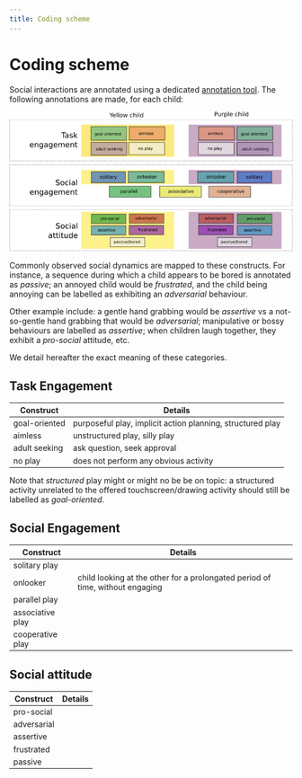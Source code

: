```yaml
---
title: Coding scheme
---
```


Coding scheme
=============

Social interactions are annotated using a dedicated [annotation
tool](https://github.com/freeplay-sandbox/annotator/). The following annotations
are made, for each child:

![Coding scheme](media/coding-scheme.png)

Commonly observed social dynamics are mapped to these constructs.
For instance, a sequence during which a child appears to be bored is annotated
as *passive*; an annoyed child would be *frustrated*, and the child being
annoying can be labelled as exhibiting an *adversarial* behaviour.

Other example include: a gentle hand grabbing would be *assertive* vs a
not-so-gentle hand grabbing that would be *adversarial*; manipulative or bossy
behaviours are labelled as *assertive*; when children laugh together, they
exhibit a *pro-social* attitude, etc.

We detail hereafter the exact meaning of these categories.

Task Engagement
---------------



| Construct             | Details                                                                |
|-----------------------|------------------------------------------------------------------------|
| goal-oriented         | purposeful play, implicit action planning, structured play             |
| aimless               | unstructured play, silly play                                          |
| adult seeking         | ask question, seek approval                                            |
| no play               | does not perform any obvious activity                                  |

Note that *structured* play might or might no be be on topic: a structured
activity unrelated to the offered touchscreen/drawing activity should still be
labelled as *goal-oriented*.

Social Engagement
-----------------


| Construct             | Details                                                                       |
|-----------------------|-------------------------------------------------------------------------------|
| solitary play         |                                                                               |
| onlooker              | child looking at the other for a prolongated period of time, without engaging |
| parallel play         |                                                                               |
| associative play      |                                                                               |
| cooperative play      |                                                                               |

Social attitude
---------------


| Construct             | Details                                                                   |
|-----------------------|---------------------------------------------------------------------------|
| pro-social            |                                                                           |
| adversarial           |                                                                           |
| assertive             |                                                                           |
| frustrated            |                                                                           |
| passive               |                                                                           | 


